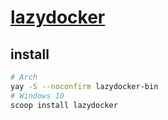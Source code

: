# [lazydocker](https://github.com/jesseduffield/lazydocker)

## install

```sh
# Arch
yay -S --noconfirm lazydocker-bin
# Windows 10
scoop install lazydocker
```
